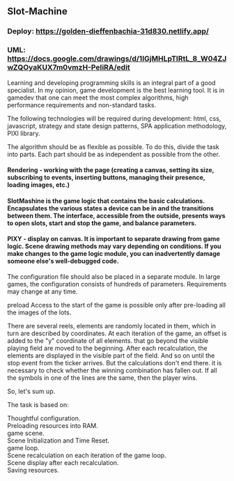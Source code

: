 ## Slot-Machine
### Deploy: https://golden-dieffenbachia-31d830.netlify.app/
### UML: https://docs.google.com/drawings/d/1IGjMHLpTIRtL_8_W04ZJwZQOyaKUX7m0vmzH-PeIiRA/edit

Learning and developing programming skills is an integral part of a good specialist. In my opinion, game development is the best learning tool. It is in gamedev that one can meet the most complex algorithms, high performance requirements and non-standard tasks.

The following technologies will be required during development: html, css, javascript, strategy and state design patterns, SPA application methodology, PIXI library.

The algorithm should be as flexible as possible. To do this, divide the task into parts. Each part should be as independent as possible from the other.

#### Rendering - working with the page (creating a canvas, setting its size, subscribing to events, inserting buttons, managing their presence, loading images, etc.)

#### SlotMashine is the game logic that contains the basic calculations. Encapsulates the various states a device can be in and the transitions between them. The interface, accessible from the outside, presents ways to open slots, start and stop the game, and balance parameters.

#### PIXY - display on canvas. It is important to separate drawing from game logic. Scene drawing methods may vary depending on conditions. If you make changes to the game logic module, you can inadvertently damage someone else's well-debugged code.

The configuration file should also be placed in a separate module. In large games, the configuration consists of hundreds of parameters. Requirements may change at any time.

preload
Access to the start of the game is possible only after pre-loading all the images of the lots.


There are several reels, elements are randomly located in them, which in turn are described by coordinates. At each iteration of the game, an offset is added to the "y" coordinate of all elements. that go beyond the visible playing field are moved to the beginning. After each recalculation, the elements are displayed in the visible part of the field. And so on until the stop event from the ticker arrives. But the calculations don't end there. it is necessary to check whether the winning combination has fallen out. If all the symbols in one of the lines are the same, then the player wins.

So, let's sum up.

The task is based on:

Thoughtful configuration. \
Preloading resources into RAM.\
game scene.\
Scene Initialization and Time Reset.\
game loop.\
Scene recalculation on each iteration of the game loop.\
Scene display after each recalculation.\
Saving resources.

